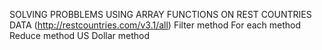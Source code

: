 SOLVING PROBBLEMS USING ARRAY FUNCTIONS ON REST COUNTRIES DATA (http://restcountries.com/v3.1/all)
Filter method
For each method
Reduce method
US Dollar method

